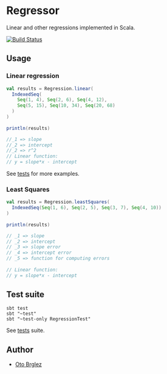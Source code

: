 # Regressor

Linear and other regressions implemented in Scala.

[![Build Status](https://travis-ci.org/otobrglez/regressor.svg?branch=master)](https://travis-ci.org/otobrglez/regressor)

## Usage

### Linear regression

```scala
val results = Regression.linear(
  IndexedSeq(
    Seq(1, 4), Seq(2, 6), Seq(4, 12),
    Seq(5, 15), Seq(10, 34), Seq(20, 68)
  )
)
  
println(results)

//_1 => slope
//_2 => intercept
//_2 => r^2
// Linear function:
// y = slope*x - intercept
```

See [tests](src/test/scala) for more examples.

### Least Squares

```scala
val results = Regression.leastSquares(
  IndexedSeq(Seq(1, 6), Seq(2, 5), Seq(3, 7), Seq(4, 10))
)
  
println(results)

// _1 => slope
// _2 => intercept
// _3 => slope error
// _4 => intercept error
// _5 => function for computing errors
 
// Linear function:
// y = slope*x - intercept
```

## Test suite

    sbt test
    sbt "~test"
    sbt "~test-only RegressionTest"

See [tests](src/test/scala) suite.

## Author

- [Oto Brglez](https://github.com/otobrglez)